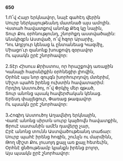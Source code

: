 **650**

1.Ո՜վ Հայր երկնավոր, նայէ գահէդ վերին\
Սուրբ ներկայութեանդ մատնած այս ամոլին.\
Վստահ հավատքով անոնք Քեզ կը նային,\
Տուր Քու օրհնությունդ, շնորհքդ աստվածային:\
Անսկիզբն Աստված, ո՜վ հզոր Արարիչ,\
Դու Աղբյուր կենաց և ընտանեաց Կազմիչ,\
Միացո՛ւր զանոնք խոսքովդ զօրավոր\
Ու պսակն ըրէ շնորհավոր:\
\
2.Տէր Հիսուս Քրիստոս, որ հրաշքովդ առաջին\
Կանայի հարսնիքին օրհնեցիր լիովին,\
Օրհնէ այս նոր զույգն խորհուրդովդ մտերիմ,\
Միշտ պահե իրենց ուխտին հավատարիմ:\
Որդիդ Աստուծոյ, ո՜վ Փրկիչ մեր գթած,\
Տուր անոնց պսակ հավերժական կենաց.\
Երեսդ փայլեցուր, Փառաց թագավոր\
Ու պսակն ըրէ շնորհավոր:\
\
3.Հոգիդ Աստուծոյ Աղավնիդ երկնային,\
Վառէ անոնց սիրտն սուրբ կայծովն հավատքին,\
Ցրուէ սատանին ամէն դավերը չար,\
Ըրէ անոնց տունն Աստվածութեանդ տաճար:\
Սուրբ պահէ իրենց հոգին, շունչն ու մարմինն,\
Թող միշտ Քու լուսոյդ քայլ առ քայլ հետեւին,\
Օրհնէ ցնծութեամբ կյանքն իրենց բոլոր,\
Այս պսակն ըրէ շնորհավոր:
